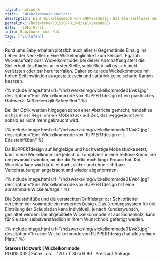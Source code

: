```yaml
---
layout: holzwerk
title:  "Wickelkommode Marlene"
description: Eine Wickelkommode von RUPPERTdesign hat ein zeitloses Design.
permalink: /holzwerke/2015/07/01/wickelkommode01/
date:   2015-07-01
intro: Babytower nach Maß
tags: ["Schlafen"]
---
```



Rund ums Baby erhalten plötzlich auch allerlei Gegenstände Einzug ins Leben der Neu-Eltern: 
Eine Wickelmöglichkeit zum Beispiel. 
Egal ob Wickelaufsatz oder Wickelkommode, bei dieser Anschaffung steht die Sicherheit des Kindes an erster Stelle, 
schließlich soll es sich nicht verletzten oder gar herunterfallen.
Daher sollte jede Wickelkommode mit hohen Seitenwänden ausgestattet sein und natürlich keine scharfe Kanten besitzen.


{% include image.html url="/holzwerke/img/wickelkommode01/wk1.jpg" description="Eine Wickelkommode von RUPPERTdesign ist ein praktisches Holzwerk. Außerdem gilt Safety first." %}


Bei der Optik werden hingegen schon eher Abstriche gemacht, 
handelt es sich ja in der Regel um ein Möbelstück auf Zeit, das weggeräumt wird sobald es nicht mehr gebraucht wird. 


{% include image.html url="/holzwerke/img/wickelkommode01/wk2.jpg" description="Eine Wickelkommode von RUPPERTdesign mit Edelstahlfüßen" %}


Da RUPPERTdesign auf langlebige und hochwertige Möbelstücke setzt, 
kann diese Wickelkommode jedoch unkompliziert in eine zeitlose Kommode umgewandelt werden, 
an der die Familie noch lange Freude hat. Die Wickelauflage wird dafür einfach, 
sicher und ohne sichtbare Verschraubungen angebracht und wieder abgenommen. 


{% include image.html url="/holzwerke/img/wickelkommode01/wk4.jpg" description="Eine Wickelkommode von RUPPERTdesign hat eine abnehmbare Wickelauflage." %}
 
 
Die Edelstahlfüße und die versteckten Griffleisten der Schubfächer verleihen der Kommode ein modernes Design. 
Das Ordnungssystem für die Einteilung der Schubladen kann individuell, je nach Kundenwunsch, gestaltet werden. 
Die abgebildete Wickelkommode ist aus Eichenholz, kann für Sie aber selbstverständlich in Ihrem Wunschholz gefertigt werden. 
	
	
{% include image.html url="/holzwerke/img/wickelkommode01/wk3.jpg" description="In einer Wickelkommode von RUPPERTdesign hat alles seinen Platz." %}


**Starkes Holzwerk \| Wickelkommode**    
RD.015.009  \| 	Eiche \| ca. L 120 x T 80 x H 90 \| Preis auf Anfrage
